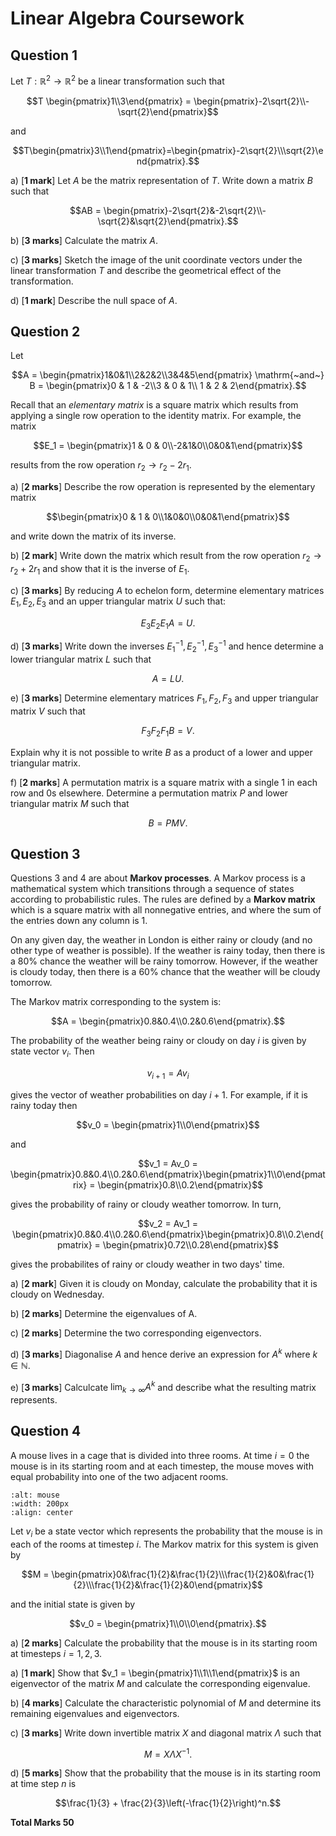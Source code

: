 # Linear Algebra Coursework

## Question 1

Let $T: \mathbb{R}^2 \to \mathbb{R}^2$ be a linear transformation such that

$$T \begin{pmatrix}1\\3\end{pmatrix} = \begin{pmatrix}-2\sqrt{2}\\-\sqrt{2}\end{pmatrix}$$

and

$$T\begin{pmatrix}3\\1\end{pmatrix}=\begin{pmatrix}-2\sqrt{2}\\\sqrt{2}\end{pmatrix}.$$

a) [**1 mark**] Let $A$ be the matrix representation of $T$. Write down a matrix $B$ such that

$$AB = \begin{pmatrix}-2\sqrt{2}&-2\sqrt{2}\\-  \sqrt{2}&\sqrt{2}\end{pmatrix}.$$

b) [**3 marks**] Calculate the matrix $A$.

c) [**3 marks**] Sketch the image of the unit coordinate vectors under the linear transformation $T$ and describe the geometrical effect of the transformation.

d) [**1 mark**] Describe the null space of $A$.

## Question 2

Let

$$A = \begin{pmatrix}1&0&1\\2&2&2\\3&4&5\end{pmatrix} \mathrm{~and~} B = \begin{pmatrix}0 & 1 & -2\\3 & 0 & 1\\ 1 & 2 & 2\end{pmatrix}.$$

Recall that an *elementary matrix* is a square matrix which results from applying a single row operation to the identity matrix. For example, the matrix

$$E_1 = \begin{pmatrix}1 & 0 & 0\\-2&1&0\\0&0&1\end{pmatrix}$$

results from the row operation $r_2 \to r_2 - 2r_1$.

a) [**2 marks**] Describe the row operation is represented by the elementary matrix

$$\begin{pmatrix}0 & 1 & 0\\1&0&0\\0&0&1\end{pmatrix}$$

and write down the matrix of its inverse.

b) [**2 mark**] Write down the matrix which result from the row operation $r_2 \to r_2 + 2r_1$ and show that it is the inverse of $E_1$.

c) [**3 marks**] By reducing $A$ to echelon form, determine elementary matrices $E_1, E_2, E_3$ and an upper triangular matrix $U$ such that:

$$E_3E_2E_1A = U.$$

d) [**3 marks**] Write down the inverses $E_1^{-1}, E_2^{-1}, E_3^{-1}$ and hence determine a lower triangular matrix $L$ such that

$$A = LU.$$

e) [**3 marks**] Determine elementary matrices $F_1, F_2, F_3$ and upper triangular matrix $V$ such that

$$F_3F_2F_1B = V.$$

Explain why it is not possible to write $B$ as a product of a lower and upper triangular matrix.

f) [**2 marks**] A permutation matrix is a square matrix with a single $1$ in each row and $0$s elsewhere. Determine a permutation matrix $P$ and lower triangular matrix $M$ such that

$$B = PMV.$$

## Question 3

Questions 3 and 4 are about **Markov processes**. A Markov process is a mathematical system which transitions through a sequence of states according to probabilistic rules. The rules are defined by a **Markov matrix** which is a square matrix with all nonnegative entries, and where the sum of the entries down any column is 1.

On any given day, the weather in London is either rainy or cloudy (and no other type of weather is possible). If the weather is rainy today, then there is a 80% chance the weather will be rainy tomorrow. However, if the weather is cloudy today, then there is a 60% chance that the weather will be cloudy tomorrow.

The Markov matrix corresponding to the system is:

$$A = \begin{pmatrix}0.8&0.4\\0.2&0.6\end{pmatrix}.$$

The probability of the weather being rainy or cloudy on day $i$ is given by state vector $v_i$. Then

$$v_{i+1} = Av_i$$

gives the vector of weather probabilities on day $i+1$. For example, if it is rainy today then

$$v_0 = \begin{pmatrix}1\\0\end{pmatrix}$$

and

$$v_1 = Av_0 = \begin{pmatrix}0.8&0.4\\0.2&0.6\end{pmatrix}\begin{pmatrix}1\\0\end{pmatrix} = \begin{pmatrix}0.8\\0.2\end{pmatrix}$$

gives the probability of rainy or cloudy weather tomorrow. In turn,

$$v_2 = Av_1 = \begin{pmatrix}0.8&0.4\\0.2&0.6\end{pmatrix}\begin{pmatrix}0.8\\0.2\end{pmatrix} = \begin{pmatrix}0.72\\0.28\end{pmatrix}$$

gives the probabilites of rainy or cloudy weather in two days' time.

a) [**2 mark**] Given it is cloudy on Monday, calculate the probability that it is cloudy on Wednesday.

b) [**2 marks**] Determine the eigenvalues of A.

c) [**2 marks**] Determine the two corresponding eigenvectors.

d) [**3 marks**] Diagonalise $A$ and hence derive an expression for $A^k$ where $k\in\mathbb{N}$.

e) [**3 marks**] Calculcate $\lim_{k \to \infty} A^k$ and describe what the resulting matrix represents.

## Question 4

A mouse lives in a cage that is divided into three rooms. At time $i=0$ the mouse is in its starting room and at each timestep, the mouse moves with equal probability into one of the two adjacent rooms.

```{image} mouse2.jpg
:alt: mouse
:width: 200px
:align: center
```

Let $v_i$ be a state vector which represents the probability that the mouse is in each of the rooms at timestep $i$. The Markov matrix for this system is given by

$$M = \begin{pmatrix}0&\frac{1}{2}&\frac{1}{2}\\\frac{1}{2}&0&\frac{1}{2}\\\frac{1}{2}&\frac{1}{2}&0\end{pmatrix}$$

and the initial state is given by

$$v_0 = \begin{pmatrix}1\\0\\0\end{pmatrix}.$$

a) [**2 marks**] Calculate the probability that the mouse is in its starting room at timesteps $i=1, 2, 3$.

a) [**1 mark**] Show that $v_1 = \begin{pmatrix}1\\1\\1\end{pmatrix}$ is an eigenvector of the matrix $M$ and calculate the corresponding eigenvalue.

b) [**4 marks**] Calculate the characteristic polynomial of $M$ and determine its remaining eigenvalues and eigenvectors.

c) [**3 marks**] Write down invertible matrix $X$ and diagonal matrix $\Lambda$ such that

$$M = X\Lambda X^{-1}.$$

d) [**5 marks**] Show that the probability that the mouse is in its starting room at time step $n$ is

$$\frac{1}{3} + \frac{2}{3}\left(-\frac{1}{2}\right)^n.$$

**Total Marks 50**
